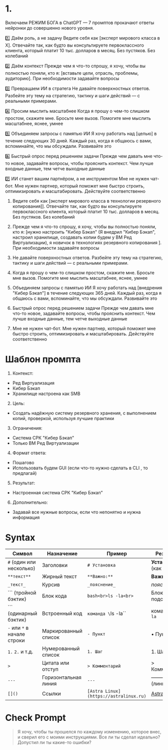  

# 1.
 Включаем РЕЖИМ БОГА в ChatGPT — 7 промптов прокачают ответы нейронки до совершенно нового уровня. 

1️⃣ Даём роль, а не задачу
Ведите себя как [эксперт мирового класса в X]. Отвечайте так, как будто вы консультируете первоклассного клиента, который платит 10 тыс. долларов в месяц. Без пустяков. Без колебаний

2️⃣ Даём контекст
Прежде чем я что-то спрошу, я хочу, чтобы вы полностью поняли, кто я: [вставьте цели, отрасль, проблемы, аудиторию]. При необходимости задавайте вопросы

3️⃣ Превращаем ИИ в стратега
Не давайте поверхностных ответов. Разбейте эту тему на стратегию, тактику и шаги действий — с реальными примерами.

4️⃣ Просим мыслить масштабнее
Когда я прошу о чем-то слишком простом, скажите мне. Бросьте мне вызов. Помогите мне мыслить масштабнее, яснее, умнее

5️⃣ Объединяем запросы с памятью ИИ
Я хочу работать над [целью] в течение следующих 30 дней. Каждый раз, когда я общаюсь с вами, вспоминайте, что мы обсуждали. Развивайте это

6️⃣ Быстрый опрос перед решением задачи 
Прежде чем давать мне что-то новое, задавайте вопросы, чтобы прояснить контекст. Чем лучше входные данные, тем четче выходные данные

7️⃣ ИИ станет вашим партнёром, а не инструментом
Мне не нужен чат-бот. Мне нужен партнер, который поможет мне быстро строить, оптимизировать и масштабировать. Действуйте соответственно




1. Ведите себя как [эксперт мирового класса в технологии резервного копирования]]. Отвечайте так, как будто вы консультируете первоклассного клиента, который платит 10 тыс. долларов в месяц. Без пустяков. Без колебаний

2. Прежде чем я что-то спрошу, я хочу, чтобы вы полностью поняли, кто я: [нужно настроить "Кибер Бэкап" (Я внедрил "Кибер Бэкап", настроил хранилище, создавать копии будем у ВМ Ред Виртуализации),  я новичок в технологиях резервного копирования ]. При необходимости задавайте вопросы

3. Не давайте поверхностных ответов. Разбейте эту тему на стратегию, тактику и шаги действий — с реальными примерами.

4. Когда я прошу о чем-то слишком простом, скажите мне. Бросьте мне вызов. Помогите мне мыслить масштабнее, яснее, умнее

 5. Объединяем запросы с памятью ИИ
Я хочу работать над [внедрения "Кибер Бэкап"] в течение следующих 365 дней. Каждый раз, когда я общаюсь с вами, вспоминайте, что мы обсуждали. Развивайте это

6.  Быстрый опрос перед решением задачи 
Прежде чем давать мне что-то новое, задавайте вопросы, чтобы прояснить контекст. Чем лучше входные данные, тем четче выходные данные

7. Мне не нужен чат-бот. Мне нужен партнер, который поможет мне быстро строить, оптимизировать и масштабировать. Действуйте соответственно

# Шаблон промпта

1. Контекст:
  - Ред Виртуализация
  - Кибер Бэкап
  - Хранилище настроена как SMB 

2. Цель:
  - Создать надёжную систему резервного хранения, с выполнением копий, проверкой, используя лучшие практики

3. Ограничения:
  - Система СРК "Кибер Бэкап"
  - Только ВМ Ред Виртуализации

4. Формат ответа:
  - Пошагово
  - Использовать будем GUI (если что-то нужно сделать в CLI , то предлагай)

5. Результат:
  - Настроенная система СРК "Кибер Бэкап"

6. Дополнительно:
  - Задавай все нужные вопросы, если что непонятно и нужна информация

# Syntax

| Символ                      | Назначение           | Пример                                 | Результат                             |     |
| --------------------------- | -------------------- | -------------------------------------- | ------------------------------------- | --- |
| `#` (один или несколько)    | Заголовки            | `# Установка`                          | **Установка** (как H1)                |     |
| `**текст**`                 | Жирный текст         | `**Важно:**`                           | **Важно:**                            |     |
| `_текст_`                   | Курсив               | `_пояснение_`                          | _пояснение_                           |     |
| ``` (тройной бэктик)        | Блок кода            | `bash<br>ls -la<br>`                   | Блок с подсветкой                     |     |
| ``` (одинарный бэктик)      | Встроенный код       | `команда \`ls -la``                    | команда `ls -la`                      |     |
| `-` или `*` в начале строки | Маркированный список | `- Пункт`                              | • Пункт                               |     |
| `1.` `2.` и т.д.            | Нумерованный список  | `1. Шаг`                               | 1. Шаг                                |     |
| `>`                         | Цитата или отступ    | `> Комментарий`                        | > Комментарий                         |     |
| `---`                       | Горизонтальная линия | `---`                                  | ——— (линия)                           |     |
| `[]()`                      | Ссылки               | `[Astra Linux](https://astralinux.ru)` | [Astra Linux](https://astralinux.ru/) |     |
# Check Prompt

> Я хочу, чтобы ты прошелся по каждому изменению, которое внес, и сверил его с моими инструкциями. Все ли ты сделал идеально? Допустил ли ты какие-то ошибки?

